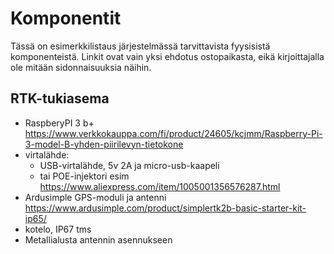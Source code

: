 # Komponentit

Tässä on esimerkkilistaus järjestelmässä tarvittavista fyysisistä komponenteistä. Linkit ovat vain yksi ehdotus ostopaikasta, eikä kirjoittajalla ole mitään sidonnaisuuksia näihin.

## RTK-tukiasema

* RaspberyPI 3 b+ https://www.verkkokauppa.com/fi/product/24605/kcjmm/Raspberry-Pi-3-model-B-yhden-piirilevyn-tietokone
* virtalähde:
  * USB-virtalähde, 5v 2A ja micro-usb-kaapeli
  * tai POE-injektori esim https://www.aliexpress.com/item/1005001356576287.html
* Ardusimple GPS-moduli ja antenni https://www.ardusimple.com/product/simplertk2b-basic-starter-kit-ip65/
* kotelo, IP67 tms
* Metallialusta antennin asennukseen 
